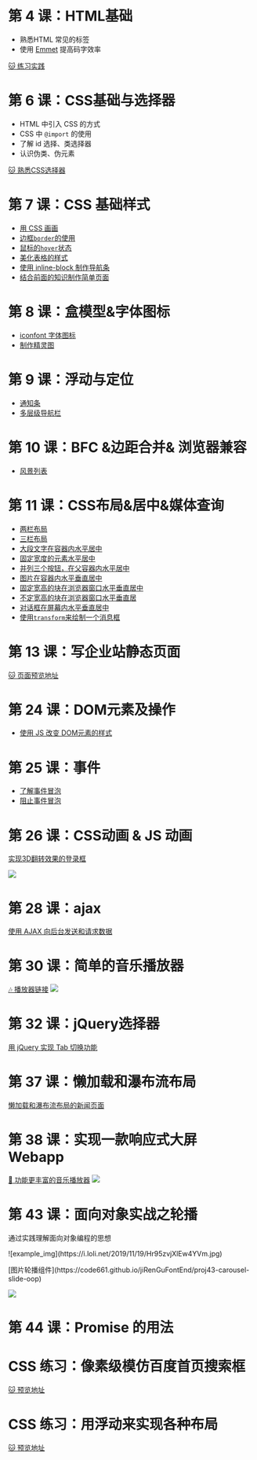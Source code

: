 # 第 4 课：HTML基础
* 熟悉HTML 常见的标签
* 使用 [Emmet](https://emmet.io/) 提高码字效率


[🐱 练习实践](https://code661.github.io/jiRenGuFontEnd/proj4/index.html)

# 第 6 课：CSS基础与选择器
* HTML 中引入 CSS 的方式
* CSS 中 `@import` 的使用
* 了解 id 选择、类选择器
* 认识伪类、伪元素

[🐱 熟悉CSS选择器](https://code661.github.io/jiRenGuFontEnd/proj6/todo.html)

# 第 7 课：CSS 基础样式
* [用 CSS 画画](https://code661.github.io/jiRenGuFontEnd/proj7/index.html)
* [边框`border`的使用](https://code661.github.io/jiRenGuFontEnd/proj7/demo_1.html)
* [鼠标的`hover`状态](https://code661.github.io/jiRenGuFontEnd/proj7/demo_2.html)
* [美化表格的样式](https://code661.github.io/jiRenGuFontEnd/proj7/demo_table.html)
* [使用 inline-block 制作导航条](https://code661.github.io/jiRenGuFontEnd/proj7/inline-block.html)
* [结合前面的知识制作简单页面](https://code661.github.io/jiRenGuFontEnd/proj7/project.html)

# 第 8 课：盒模型&字体图标
* [iconfont 字体图标](https://code661.github.io/jiRenGuFontEnd/proj8/iconfont_demo.html)
* [制作精灵图](https://code661.github.io/jiRenGuFontEnd/proj8/sprite_demo.html)

# 第 9 课：浮动与定位
* [通知条](https://code661.github.io/jiRenGuFontEnd/proj9/alert_demo.html)
* [多层级导航栏](https://code661.github.io/jiRenGuFontEnd/proj9/navbar_demo.html)

# 第 10 课：BFC &边距合并& 浏览器兼容

* [风景列表](https://code661.github.io/jiRenGuFontEnd/proj10/landscape_card_demo.html)

# 第 11 课：CSS布局&居中&媒体查询

* [两栏布局](https://code661.github.io/jiRenGuFontEnd/proj11/hw-1.html)
* [三栏布局](https://code661.github.io/jiRenGuFontEnd/proj11/hw-2.html)
* [大段文字在容器内水平居中](https://code661.github.io/jiRenGuFontEnd/proj11/hw-3.html)
* [固定宽度的元素水平居中](https://code661.github.io/jiRenGuFontEnd/proj11/hw-4.html)
* [并列三个按钮，在父容器内水平居中](https://code661.github.io/jiRenGuFontEnd/proj11/hw-5.html)
* [图片在容器内水平垂直居中](https://code661.github.io/jiRenGuFontEnd/proj11/hw-6.html)
* [固定宽高的块在浏览器窗口水平垂直居中](https://code661.github.io/jiRenGuFontEnd/proj11/hw-7.html)
* [不定宽高的块在浏览器窗口水平垂直居](https://code661.github.io/jiRenGuFontEnd/proj11/hw-8.html)
* [对话框在屏幕内水平垂直居中](https://code661.github.io/jiRenGuFontEnd/proj11/dailog_in_middle_demo.html)
* [使用`transform`来绘制一个消息框](https://code661.github.io/jiRenGuFontEnd/proj12/paintMessFram.html)

# 第 13 课：写企业站静态页面
[🐱 页面预览地址](https://code661.github.io/jiRenGuFontEnd/proj13/my_team.html)

# 第 24 课：DOM元素及操作
* [使用 JS 改变 DOM元素的样式](https://code661.github.io/jiRenGuFontEnd/proj24-js-DOM/DOM.html)

# 第 25 课：事件
* [了解事件冒泡](https://code661.github.io/jiRenGuFontEnd/proj25-js-event/eventPropagation.html)
* [阻止事件冒泡](https://code661.github.io/jiRenGuFontEnd/proj25-js-event/stopPropagation.html)

# 第 26 课：CSS动画 & JS 动画
[实现3D翻转效果的登录框](https://code661.github.io/jiRenGuFontEnd/proj26-3D-login-dialog/login.html#)

![](http://p66qa9vy4.bkt.clouddn.com/2018-07-30%2004.58.37.gif)

# 第 28 课：ajax
[使用 AJAX 向后台发送和请求数据](https://code661.github.io/jiRenGuFontEnd/proj28-ajax/ajaxGetPost.html)

# 第 30 课：简单的音乐播放器
[🎶 播放器链接](https://code661.github.io/jiRenGuFontEnd/proj30-musicPlayer/)
![](http://p66qa9vy4.bkt.clouddn.com/shotsnapp-1532900121.054.png)

# 第 32 课：jQuery选择器
[用 jQuery 实现 Tab 切换功能](https://code661.github.io/jiRenGuFontEnd/proj33-jquerySelector/sample.html)

# 第 37 课：懒加载和瀑布流布局
[懒加载和瀑布流布局的新闻页面](https://code661.github.io/jiRenGuFontEnd/proj37-sinaNews-waterfall/)

# 第 38 课：实现一款响应式大屏 Webapp
[🎵 功能更丰富的音乐播放器](https://code661.github.io/jiRenGuFontEnd/proj38-HungerMusic/index.html)
![](http://p66qa9vy4.bkt.clouddn.com/shotsnapp-1532901240.886.png)

# 第 43 课：面向对象实战之轮播
通过实践理解面向对象编程的思想
<p>
![example_img](https://i.loli.net/2019/11/19/Hr95zvjXlEw4YVm.jpg)
<p>
[图片轮播组件](https://code661.github.io/jiRenGuFontEnd/proj43-carousel-slide-oop)

![](http://p66qa9vy4.bkt.clouddn.com/2018-07-30%2005.57.34.gif)

# 第 44 课：Promise 的用法

# CSS 练习：像素级模仿百度首页搜索框

[🐱 预览地址](https://code661.github.io/jiRenGuFontEnd/baidu-input.html)

# CSS 练习：用浮动来实现各种布局
[🐱 预览地址](https://code661.github.io/jiRenGuFontEnd/css-float-layout.html)




